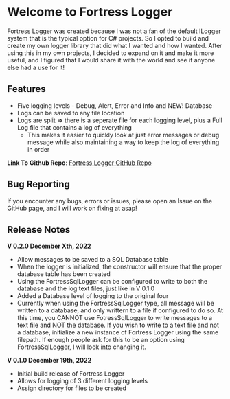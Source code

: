 ﻿# Welcome to Fortress Logger

Fortress Logger was created because I was not a fan of the default ILogger system that is the typical option for C# projects. So I opted to build and 
create my own logger library that did what I wanted and how I wanted. After using this in my own projects, I decided to expand on it and make it more useful,
and I figured that I would share it with the world and see if anyone else had a use for it!

## Features
- Five logging levels - Debug, Alert, Error and Info and NEW! Database
- Logs can be saved to any file location
- Logs are split => there is a seperate file for each logging level, plus a Full Log file that contains a log of everything
	- This makes it easier to quickly look at just error messages or debug message while also maintaining a way to keep the log of everything in order

**Link To Github Repo**: [Fortress Logger GitHub Repo](https://github.com/jtmuraski/fortress-logger)

## Bug Reporting
If you encounter any bugs, errors or issues, please open an Issue on the GitHub page, and I will work on fixing at asap!

## Release Notes

__V 0.2.0 December Xth, 2022__

- Allow messages to be saved to a SQL Database table
- When the logger is initialized, the constructor will ensure that the proper database table has been created
- Using the FortressSqlLogger can be configured to write to both the database and the log text files, just like in V 0.1.0
- Added a Database level of logging to the original four
- Currently when using the FortressSqlLogger type, all message will be written to a database, and only writtern to a file if configured to do so. At this time, you CANNOT use FotressSqlLogger to write messages
  to a text file and NOT the database. If you wish to write to a text file and not a database, initialize a new instance of Fortress Logger using the same filepath. If enough people ask for this to be an option
  using FortressSqlLogger, I will look into changing it.

__V 0.1.0 December 19th, 2022__

- Initial build release of Fortress Logger
- Allows for logging of 3 different logging levels
- Assign directory for files to be created
